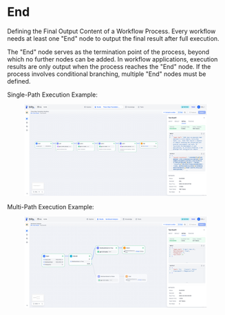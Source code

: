# End

Defining the Final Output Content of a Workflow Process. Every workflow needs at least one "End" node to output the final result after full execution.&#x20;

The "End" node serves as the termination point of the process, beyond which no further nodes can be added. In workflow applications, execution results are only output when the process reaches the "End" node. If the process involves conditional branching, multiple "End" nodes must be defined.

Single-Path Execution Example:

<figure><img src="../../../.gitbook/assets/image (2).png" alt=""><figcaption></figcaption></figure>

Multi-Path Execution Example:

<figure><img src="../../../.gitbook/assets/image (5).png" alt=""><figcaption></figcaption></figure>
